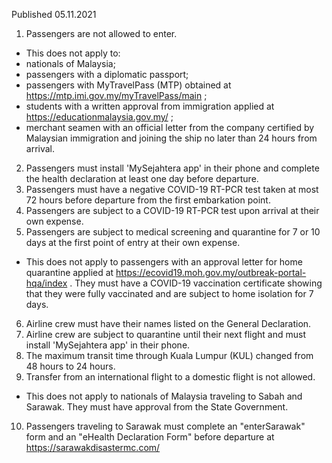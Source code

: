 Published 05.11.2021
1. Passengers are not allowed to enter.
- This does not apply to:
- nationals of Malaysia;
- passengers with a diplomatic passport;
- passengers with MyTravelPass (MTP) obtained at <a href="https://mtp.imi.gov.my/myTravelPass/main">https://mtp.imi.gov.my/myTravelPass/main</a> ;
- students with a written approval from immigration applied at <a href="https://educationmalaysia.gov.my/">https://educationmalaysia.gov.my/</a> ;
- merchant seamen with an official letter from the company certified by Malaysian immigration and joining the ship no later than 24 hours from arrival.
2. Passengers must install 'MySejahtera app' in their phone and complete the health declaration at least one day before departure.
3. Passengers must have a negative COVID-19 RT-PCR test taken at most 72 hours before departure from the first embarkation point.
4. Passengers are subject to a COVID-19 RT-PCR test upon arrival at their own expense.
5. Passengers are subject to medical screening and quarantine for 7 or 10 days at the first point of entry at their own expense.
- This does not apply to passengers with an approval letter for home quarantine applied at <a href="https://ecovid19.moh.gov.my/outbreak-portal-hqa/index">https://ecovid19.moh.gov.my/outbreak-portal-hqa/index</a> . They must have a COVID-19 vaccination certificate showing that they were fully vaccinated and are subject to home isolation for 7 days.
6. Airline crew must have their names listed on the General Declaration.
7. Airline crew are subject to quarantine until their next flight and must install 'MySejahtera app' in their phone.
8. The maximum transit time through Kuala Lumpur (KUL) changed from 48 hours to 24 hours.
9. Transfer from an international flight to a domestic flight is not allowed.
- This does not apply to nationals of Malaysia traveling to Sabah and Sarawak. They must have approval from the State Government.
10. Passengers traveling to Sarawak must complete an "enterSarawak" form and an "eHealth Declaration Form" before departure at <a href="https://sarawakdisastermc.com/">https://sarawakdisastermc.com/</a>